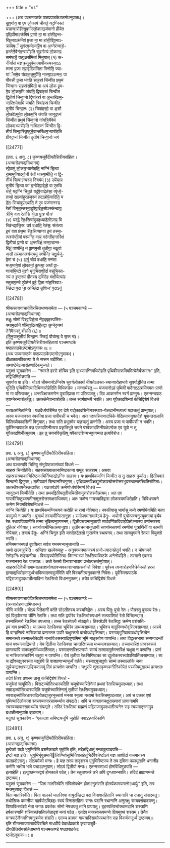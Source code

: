 +++
title = "०८"

+++
(अथ पञ्चमाष्टके षष्ठप्रपाठकेऽष्टमोऽनुवाकः)।  
सु॒व॒र्गाय॒ वा ए॒ष लो॒काय॑ चीयते॒ यद॒ग्निस्तं  
यन्नान्वा॒रोहे॑त्सुव॒र्गाल्लो॒काद्यज॑मानो हीयेत  
पृथि॒वीमाऽक्र॑मिषं प्रा॒णो मा॒ मा हा॑सीद॒न्त-  
रि॑क्ष॒माऽक्र॑मिषं प्र॒जा मा॒ मा हा॑सी॒द्दिव॒माऽ-  
क्र॑मिष॒ँ सुव॑रग॒न्मेत्या॑है॒ष वा अ॒ग्नेर॑न्वारो॒-  
हस्तेनै॒वैन॑म॒न्वारो॑हति सुव॒र्गस्य॑ लो॒कस्य॒  
सम॑ष्ट्यै॒ यत्प॒क्षसं॑मितां मिनु॒यात् (१) क-  
नी॑याँसं यज्ञक्र॒तुमुपे॑या॒त्पापी॑यस्यस्या॒ऽऽ  
त्मना॑ प्र॒जा स्या॒द्वेदि॑संमितां मिनोति॒ ज्या-  
या॑ँसमे॒व य॑ज्ञक्र॒तुमुपै॑ति॒ नास्या॒ऽऽत्मनः॒ पा  
पी॑यसी प्र॒जा भ॑वति साह॒स्रं चि॑न्वीत प्रथ॒मं  
चि॑न्वा॒नः स॒हस्र॑संमितो॒ वा अ॒यं लो॒क इ॒म-  
मे॒व लो॒कम॒भि ज॑यति॒ द्विषा॑हस्रं चिन्वीत  
द्वि॒तीयं॑ चिन्वा॒नो द्विषा॑हस्रं॑ वा अ॒न्तरि॑क्षम॒-  
न्तरि॑क्षमे॒वाभि ज॑यति॒ त्रिषा॑हस्रं चिन्वीत  
तृ॒तीयं॑ चिन्वा॒नः (२) त्रिषा॑हस्रो॒ वा अ॒सौ  
लो॒को॑ऽमुमे॒व लो॒कम॒भि ज॑यति जानुद॒घ्नं  
चि॑न्वीत प्रथ॒मं चि॑न्वा॒नो गा॑यत्रि॒यैवेमं  
लो॒कम॒भ्यारो॑हति नाभिद॒घ्नं चि॑न्वीत द्वि॒-  
तीयं॑ चिन्वा॒स्त्रि॒ष्टुभै॒वान्तरि॑क्षम॒भ्यारो॑हति  
ग्रीवद॒घ्नं चि॑न्वीत तृ॒तीयं॑ चिन्वा॒नो जग॑

[[2477]]

(प्रपा. ६ अनु. ८) कृष्णयजुर्वेदीयतैत्तिरीयसंहिता।  
(अन्वारोहणद्यभिधानम्)  
त्यै॒वामुं लो॒कम॒भ्यारो॑हति॒ नाग्निं चि॒त्वा  
रा॒मामुपे॑यादयो॒नौ रेतो॑ धास्या॒मीति॒ न द्वि॒-  
तीयं॑ चि॒त्वाऽन्यस्य॒ स्त्रिय॑म् (३) उपे॑या॒न्न  
तृ॒तीयं॑ चि॒त्वा कां च॒नोपे॑या॒द्रेतो॒ वा ए॒तन्नि  
ध॑त्ते॒ यद॒ग्निं चि॑नु॒ते यदु॑पे॒याद्रेत॑सा॒ व्यृ॑ध्ये॒-  
ताथो॒ खल्वा॑हुरप्रज॒स्यं तद्यन्नोपे॒यादिति॒ य  
द्रे॑तः॒ सिचा॑वुप॒दधा॑ति॒ ते ए॒व यज॑मानस्य॒  
रेतो॑ बिभृत॒स्तस्मा॒दुपे॑या॒द्रेत॒सोऽस्क॑न्दाय॒  
त्रीणि॒ वाव रेताँ॑सि पि॒ता पु॒त्रः पौत्रः॑  
(४) यद्द्वे रे॑तः॒सिचा॑वुपद॒ध्याद्रेतो॑ऽस्य॒ वि  
च्छि॑न्द्यात्ति॒स्रः उप॑ दधाति॒ रेत॑सः॒ संत॑त्या  
इ॒यं वाव प्र॑थ॒मा रे॑तः॒सिग्वाग्वा इ॒यं तस्मा॒-  
त्पश्य॑न्ती॒मां पश्य॑न्ति॒ वाचं॒ वद॑न्तीम॒न्तरि॑क्षं  
द्वि॒तीया॑ प्रा॒णो वा अ॒न्तरि॑क्षं॒ तस्मा॒न्नान्त-  
रि॑क्षं॒ पश्य॑न्ति॒ न प्रा॒णम॒सौ तृ॒तीया॒ चक्षु॒र्वा  
अ॒सौ तस्मा॒त्पश्य॑न्त्य॒मूं पश्य॑न्ति॒ चक्षु॒र्यजु॑-  
षे॒मां च॑ (५) अ॒मूं चोप॑ दधाति॒ मन॑सा  
मध्य॒मामे॒षां लो॒कानां॒ कॢप्त्या॒ अथो॑ प्रा॒-  
णाना॑मि॒ष्टो य॒ज्ञो भृगु॑भिराशी॒र्दा वसु॑भि॒स्त-  
स्य॑ त इ॒ष्टस्य॑ वी॒तस्य॒ द्रवि॑णे॒ह भ॑क्षी॒येत्या॑ह  
स्तुतश॒स्त्रे ए॒वैतेन॑ दुहे पि॒ता मा॑त॒रिश्वाऽ-  
च्छि॑द्रा प॒दा धा॒ अच्छि॑द्रा उ॒शिजः॑ प॒दाऽनु॑

[[2478]]

श्रीमत्सायणाचार्यविरचितभाष्यसमेता — (५ पञ्चमकाण्डे —  
(अन्वारोहणाद्यभिधानम्)  
तक्षुः॒ सोमो॑ विश्व॒विन्ने॒ता ने॑ष॒द्बृह॒स्पति॑रु-  
क्थाम॒दानि॑ शँसिष॒दित्या॑है॒तद्वा अ॒ग्नेरु॒क्थं  
तेनै॒वैन॒मनु॑ शँसति (६)॥  
(मि॒नु॒यात्तृ॒तीयं॑ चिन्वा॒नः स्त्रियं॒ पौत्र॑श्च॒ वै स॒प्त च॑)।  
इति कृष्णयजुर्वेदीयतैत्तिरीयसंहितायां पञ्चमाष्टके  
षष्ठप्रपाठकेऽष्टमोऽनुवाकः॥८॥  
(अथ पञ्चमाष्टके षष्ठप्रपाठकेऽष्टमोऽनुवाकः)।  
दीक्षाकालविकल्पा ये ते सप्तम उदीरिताः।  
अथाष्टेमेऽन्वारोहणादिकमुच्यते।  
यदुक्तं सूत्रकारेण — “नमस्ते हरसे शोचिष इति द्वाभ्यामग्निमधिरोहति पृथिवीमाक्रमिषमित्येतैर्यजमानः” इति, तद्विधिमिहोन्नयति —  
सुवर्गाय वा इति। योऽयं चीयमानोऽग्निरेष सुवर्गलोकार्थं चीयतेऽतस्त-स्यान्वारोहाभावे सुवर्गाद्धीयेत तन्मा भूदिति पृथिवीमित्यादिभिन्वारोहेदिति विधिरुन्नेयः। मन्त्रार्थस्तु — यजमानोऽहं पृथिवीं पादेनाऽऽक्रमिषमतः प्राणो मां मा परित्यजतु। अन्तरिक्षाक्रमणेन पुत्रादिप्रजा मा परित्यजतु। दिव आकमणेन स्वर्गं प्राप्नुमः। एतन्मन्त्रपाठ एवाग्नेरन्वारोहहेतुः। अतस्तेनैवान्वारोहति। तच्च स्वर्गप्राप्त्यै भवति। अथ यूपैकादशिन्यां कंचिद्विशेषं विधत्ते —  
यत्पक्षसंमितामिति। पक्षदैर्ध्यपरिमित एव देशे यद्येकादशिनीमवस्थाप-येत्तदानीमत्यल्पं यज्ञऋतुं प्राप्नुयात्। अस्य यजमानस्य स्वकीया प्रजा पापीयसी च भवेत्। अतः पक्षपरिमाणादधिके वेदिप्रमाणयुक्तदेशे यूपान्तरालानि विलिख्यैकादशिनीं मिनुयात्। तथा सति प्रभूतमेव यज्ञऋतुं प्राप्नोति। अस्य प्रजा च पापीयसी न भवति। पूर्वस्मिन्प्रपाठके वज्र एकादशिनीत्यत्र प्रकृतिभूते चयने पश्वेकादशिनीपक्षेऽप्येक एव यूपो न तु यूपैकादशिनीत्युक्तम्। इह तु चयनविकृतिषु यपैकादशिन्यभ्युपगम्यत इत्यविरोधः।

[[2479]]

प्रपा. ६ अनु. ८) कृष्णयजुर्वेदीयतैत्तिरीयसंहिता।  
(अन्वारोहणाद्यभिधानम्)  
अथ पञ्चस्वपि चितिषु संभूयेष्टकासंख्यां विधत्ते —  
साहस्रं चिन्वीतेति। सहस्रसंख्याकानामिष्टकाना समूहः साहस्रम्। अथवा सहस्रसंख्याकाभिरिष्टकाभिर्निष्पाद्योऽग्निः साहस्रः। यः प्राथमिकमग्निं चिन्वीत स तु साहस्रं कुर्यात्। द्वितीयवारं चिन्वानो द्विगुणम्। तृतीयवारं चिन्वानस्त्रिगुणम्। पृथिव्यन्तरिक्षद्युलोकाश्चोत्तरोत्तरभूयस्त्वात्ततच्चितिसंमिताः। अतस्तैश्चयनैस्तत्प्राप्तिः। पक्षत्रयेऽपि क्रमेणोर्ध्वपरिमाणं विधत्ते —  
जानुदध्नं चिन्वीतेति। तथा प्रथमद्वितीयतृतीयचितीनामुत्तरोत्तरमौन्नत्यम्। अत एव गायत्रीत्रिष्टुब्जगतीनामुत्तरोत्तरमक्षराधिक्यम्। अतः क्रमेण गायत्र्यादिद्वारा लोकत्रयमधिरोहति। त्रिविधचयने क्रमेण नियमविशेषान्विधत्ते —  
नाग्निं चित्वेति। यः प्राथमिकमग्निचयनं करोति स रामां नोपेयात्। स्वकीयासु भार्यासु मध्ये रमणीयेयमिति मत्वा कामुको न प्रवर्तेत। पुत्रार्थं तस्यामीप्सितानुज्ञा। रामोपगमनाभावेऽयं हेतुः- अयोनौ पुत्रोत्पत्त्यनुपयुक्तायां वृथैव रेतः स्थापयिष्यामीति तन्मा भूदित्यनुपगमनम्। द्वितीयचयनानुष्ठायी सार्ववर्णिकविवाहोपेतोऽन्यस्य वर्णान्तरस्य दुहितरं नोपेयात्। सवर्णायामीप्सितस्यानुज्ञा। तृतीयचयनानुष्ठायी सवर्णामसवर्णां रमणीयां पुत्रार्थिनीं वा कामपि नोपेयात्। तत्रायं हेतुः- अग्निं चिनुत इति यत्तदेतद्रेतसो गुप्तत्वेन स्थापनम्। तथा सत्यपुगमने रेतसा वियुक्तो भवति।  
तमिममगमनपक्षं दूषयित्वा सर्वत्र गमनमभ्यनुजानाति —  
अथो खल्वाहुरिति। अभिज्ञाः खल्वेवमाहुः - अनुपगमनमप्रजस्यं प्रजो-त्पादनहेतुर्न भवति। न चोपगमने रेतोहानिः शङ्कनीया। विराड्ज्योतिरित्या-दिमन्त्राभ्यां रेतःसिचाविष्टके अनेनोपहिते। तस्मात्ते एवास्य यजमानस्य रेतः पालयतः। अतो रेतसो विनाशाभावाय प्रजोत्पत्तर्थमुपेयात्। साहस्रादिविधीनामाम्नातब्राह्मणोक्तावप्यवकाशाभावात्सर्वान्ते निवेशः। पूर्वस्य त्वन्वारोहणविधेर्नमस्ते हरस इत्याद्यधिरोहणादूर्ध्वभावित्वादश्मन्नूर्जमिति परि षिञ्चतीत्यनुवकान्ते निवेशः। पूर्वस्मिन्प्रपाठके यद्विराजादुपदधातीत्यादिना रेतःसिचो विधानमुक्तम्। तत्रैव कंचिद्विशेषं विधत्ते

[[2480]]

श्रीमत्सायणाचार्यविरचितभाष्यसमेता — (५ पञ्चमकाण्डे —  
(अन्त्रारोहणाद्यभिधानम्)  
त्रीणि वावेति। योऽयं पितेदानीं वर्तते सोऽतीतस्य कस्यचिद्रेतः। अस्य पितुः पुत्रो रेतः। पौत्रस्तु पुत्रस्य रेतः। एवं पितृपौत्राणां त्रीणि रेतांसि। तथा सति द्वयोरेव रेतःसिचोरुपधाने सत्यवशिष्टं रेतो विच्छिन्द्यात्। तस्मात्तिस्त्रो रेतःसिच उपध्यात्। तच्च रेतःसंपत्यै संपद्यते। तिस्त्रोऽपि रेतःसिद्धः क्रमेण प्रशंसति-  
इयं वाव प्रथमेति। या प्रथमा रेतःसिक्सा भूमिरेव प्राथम्यसाम्यात्। भूमिश्च वाग्रूपिण्यधोवृत्तित्वसाम्यात्। आस्ये हि वाग्वृत्तित्वे नासिकायां प्राणस्तत उपरि चक्षुस्ततो वाचोऽधोवृत्तित्वम्। यस्माद्भूमिवाचावधोवृत्तित्वेन समानरूपे तस्माल्लोकेऽपि नानाविधसस्यादिपूर्णामिमां भूमिं मातृरूपेण पश्यन्ति। तथा विद्वत्सभायां सम्यग्वदन्तीं वाचं पश्यन्त्याद्रियन्ते। येयं द्वितीया रेतःसिक्सा चान्तरिक्षरूपा मध्यमत्वसाम्यात्। तच्चान्तरिक्षं प्राणस्वरूपं प्राणस्यापि वाक्चक्षुषोर्मध्यवर्तित्वात्। यस्मादन्तरिक्षप्राणयोः साम्यं तस्मादमूर्तमन्तरिक्षं चक्षुषा न पश्यन्ति। प्राणं च नासिकासंचारिणं चक्षुषा न पश्यन्ति। येयं तृतीया रेतःसिगिष्टका सा द्युलोकस्वरूपोपरिवर्तित्वसाम्यात्। सा च द्यौश्चक्षुःस्वरूपा चक्षुरपि हि वाक्प्राणाभ्यामूर्ध्वं वर्तते। यस्माद्द्युचक्षुषोः साम्यं तस्माल्लोके जनाः सूर्यचन्द्रनक्षत्राद्यङ्किताममूं दिवं प्रत्यक्षेण पश्यन्ति। चक्षुरपि शुक्लकृष्णकनीनिकोपेतं परकीयमुखस्थं प्रत्यक्षतः पश्यन्ति।  
तदेवं तिस्रः प्रशस्य तासु कंचिद्विशेषं विधत्ते -  
यजुषेमां चामूमिति। विराट्ज्योतिरधारयदिति यजुषोच्चारितेनेमां प्रथमां रेतःसिचमुपदध्यात्। तथा सम्राड्ज्योतिरधारयदिति यजुषोच्चारितेनामूं तृतीयां रेतःसिचमुपदध्यात्। स्वराड्ज्योतिरधारयदित्येतद्यजुरनुच्चार्य मनसा स्मृत्वा मध्यमां रेतःसिचमुपदध्यात्। अयं च प्रकार एषां पृथिव्यादिलोकानां स्वस्वव्यापारसामर्थ्याय संपद्यते। अपि च वाक्प्राणचक्षुराख्यानां प्राणानामपि स्वस्वव्यापारसामर्थ्याय संपद्यते। तदिदं रेतःसिचां ब्राह्मणं यद्विराजावुपदधातीत्यनेन सह स्वयमातृण्णामुप दधातीत्यनुवाके द्रष्टव्यम्।  
यदुक्तं सूत्रकारेण - “एकादश समिष्टयजूंषि जुहोति नवाऽऽध्वरिकाणि

[[2481]]

प्रपा. ६ अनु. ९) कृष्णयजुर्वेदीयतैत्तिरीयसंहिता।  
(आसन्द्याद्यभिधानम्)  
हुत्वेष्टो यज्ञो भृगुभिरिति दशमैकादशे जुहोति इति, तदेतद्विधातुं मन्त्रावुत्पादयति--  
इष्टो यज्ञ इति। भृगुभिर्भृगुसमानैत्विग्भिर्वसुभिर्निवासहेतुभिर्देवैश्चेष्टोऽयं यज्ञ आशीर्दा यजमानस्य फलप्रदोऽसतु। सोऽयमेको मन्त्रः। हे यज्ञ तस्य तादृशस्य भृगुभिरिष्टस्य ते तव द्रविणा फलभूतानि धनानीह कर्मणि भक्षीय भजे यथाऽऽप्नुयाम्। सोऽयं द्वितीयो मन्त्रः। एतन्मत्रसाध्यं होमविधिमुन्नयति —  
इत्याहेति। इत्युक्तमन्त्रद्वयं होमकाले पठेत्। तेन स्तुतशस्त्रे उभे अपि दुग्धवान्भवति। तदिदं ब्राह्मणमन्ते द्रष्टव्यम्।  
यदुक्तं सूत्रकारेण — “पिता मातरिश्वेति संचितोक्थेन होताऽनुशंसति होतर्यकामयमानोऽध्वर्युः” इति, तत्र मन्त्रमुत्पाद्य विधत्ते —  
पिता मातरिश्वेति। पिता पालको मातरिश्वा वायुरच्छिद्रा पदा विनाशरहितानि स्थानानि धा दधातु संपादयतु। तथोशिजः कमनीया महर्षयोऽच्छिद्राः स्वयं विनाशरहिताः सन्तः पदानि स्थानानि अनुतक्षुः सम्यक्संपादयन्तु। विश्ववित्सर्वज्ञो नेता जगतः प्रवर्तकः सोमो नेषन्नयतु तानि प्रापयतु। बृहस्पतिश्चोक्थामदानि शस्त्राणि हर्षकारणानि शंसिषच्छंसत्वित्येतादृशं मन्त्रं पठेत्। एतदेव मन्त्रस्वरूपमग्नेः प्रियमुक्थं शस्त्रम्। तेनैव मन्त्रपाठेनैनमग्निमनुक्रमेण शंसति। एतच्च ब्राह्मणं गायत्रादिसामोपस्थानेन सह विकर्षणादूर्ध्वं द्रष्टव्यम्॥  
इति श्रीमत्सायणाचार्यविरचिते माधवीये वेदार्थप्रकाशे कृष्णयजुर्वे-  
दीयतैत्तिरीयसंहिताभाष्ये पञ्चमकाण्डे षष्ठप्रपाठकेऽ  
ष्टमोऽनुवाकः॥८॥
___________
